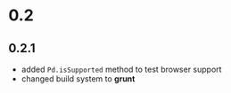 0.2
=======

0.2.1
------

- added `Pd.isSupported` method to test browser support
- changed build system to **grunt**

